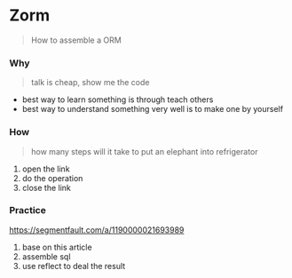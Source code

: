 # Zorm

> How to assemble a ORM

### Why

> talk is cheap, show me the code

* best way to learn something is through teach others
* best way to understand something very well is to make one by yourself

### How

> how many steps will it take to put an elephant into refrigerator

1. open the link
2. do the operation
3. close the link

### Practice

https://segmentfault.com/a/1190000021693989

1. base on this article
2. assemble sql
3. use reflect to deal the result
